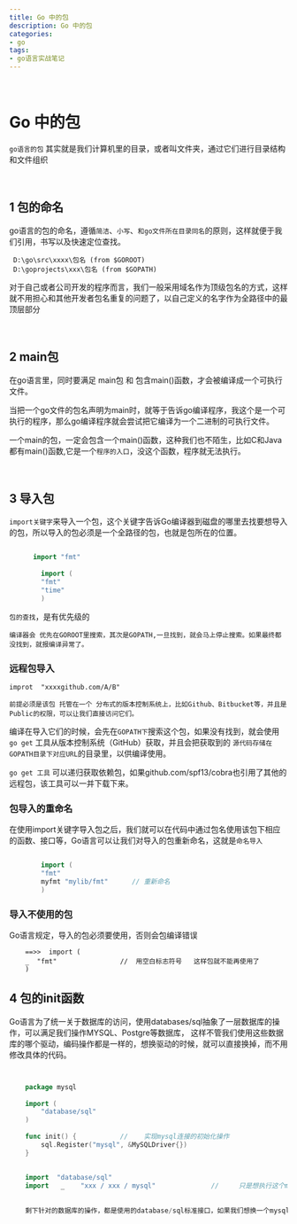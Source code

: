 ```yaml
---
title: Go 中的包
description: Go 中的包
categories:
- go
tags:
- go语言实战笔记
---
```


<br>


# Go 中的包


`go语言的包` 其实就是我们计算机里的目录，或者叫文件夹，通过它们进行目录结构和文件组织


<br>




## 1 包的命名 


go语言的包的命名，遵循`简洁`、`小写`、`和go文件所在目录同名`的原则，这样就便于我们引用，书写以及快速定位查找。

	 D:\go\src\xxxx\包名 (from $GOROOT)
     D:\goprojects\xxx\包名 (from $GOPATH)

对于自己或者公司开发的程序而言，我们一般采用域名作为顶级包名的方式，这样就不用担心和其他开发者包名重复的问题了，以自己定义的名字作为全路径中的最顶层部分

<br>

## 2 main包

在go语言里，同时要满足  main包  和  包含main()函数，才会被编译成一个可执行文件。

当把一个go文件的包名声明为main时，就等于告诉go编译程序，我这个是一个可执行的程序，那么go编译程序就会尝试把它编译为一个二进制的可执行文件。
    
一个main的包，一定会包含一个main()函数，这种我们也不陌生，比如C和Java都有main()函数,它是一个`程序的入口`，没这个函数，程序就无法执行。

<br>

## 3  导入包

`import关键字`来导入一个包，这个关键字告诉Go编译器到磁盘的哪里去找要想导入的包，所以导入的包必须是一个全路径的包，也就是包所在的位置。
    
```go

      import "fmt"
        
        import (
        "fmt"
        "time"
        )

```
  

`包的查找`，是有优先级的

    编译器会 优先在GOROOT里搜索，其次是GOPATH,一旦找到，就会马上停止搜索。如果最终都没找到，就报编译异常了。


### 远程包导入

    improt  "xxxxgithub.com/A/B"

    前提必须是该包 托管在一个 分布式的版本控制系统上，比如Github、Bitbucket等，并且是 Public的权限，可以让我们直接访问它们。


编译在导入它们的时候，会先在`GOPATH下`搜索这个包，如果没有找到，就会使用  `go get` 工具从版本控制系统（GitHub）获取，并且会把获取到的 `源代码存储在GOPATH目录下对应URL`的目录里，以供编译使用。

`go get 工具` 可以递归获取依赖包，如果github.com/spf13/cobra也引用了其他的远程包，该工具可以一并下载下来。


### 包导入的重命名

在使用import关键字导入包之后，我们就可以在代码中通过包名使用该包下相应的函数、接口等，Go语言可以让我们对导入的包重新命名，这就是`命名导入`

```go

        import (
        "fmt"
        myfmt "mylib/fmt"      // 重新命名
        )
```


### 导入不使用的包

Go语言规定，导入的包必须要使用，否则会包编译错误

        ==>>  import (
        _  "fmt"                //  用空白标志符号   这样包就不能再使用了
        )


## 4 包的init函数

Go语言为了统一关于数据库的访问，使用databases/sql抽象了一层数据库的操作，可以满足我们操作MYSQL、Postgre等数据库，
这样不管我们使用这些数据库的哪个驱动，编码操作都是一样的，想换驱动的时候，就可以直接换掉，而不用修改具体的代码。

```go


    package mysql
    
    import (
        "database/sql"
    )
    
    func init() {      		//	  实现mysql连接的初始化操作
        sql.Register("mysql", &MySQLDriver{}) 
    }
    
    
    import  "database/sql"
    import   _    "xxx / xxx / mysql"              //     只是想执行这个mysql包的init方法，并不想使用这个包，所以我们在导入这个包	的时候，  需要使用_重命名包名，避免编译错误。
    
    
    剩下针对的数据库的操作，都是使用的database/sql标准接口，如果我们想换一个mysql的驱动的话，只需要换个导入就可以了，灵活方便，这也是面向接口编程的便利。




```
 